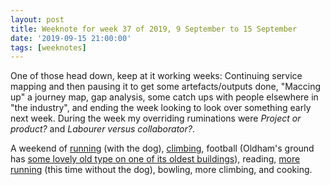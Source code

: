 ```yaml
---
layout: post
title: Weeknote for week 37 of 2019, 9 September to 15 September
date: '2019-09-15 21:00:00'
tags: [weeknotes]
---
```

One of those head down, keep at it working weeks: Continuing service mapping and then pausing it to get some artefacts/outputs done, "Maccing up" a journey map, gap analysis, some catch ups with people elsewhere in "the industry", and ending the week looking to look over something early next week. During the week my overriding ruminations were _Project or product?_ and _Labourer versus collaborator?_.

A weekend of [running](https://www.strava.com/activities/2706544377) (with the dog), [climbing](https://www.instagram.com/p/B2Yy0-GHVGE/), football (Oldham's ground has [some lovely old type on one of its oldest buildings](https://www.instagram.com/p/B2ZceqInKKh/)), reading, [more running](https://www.strava.com/activities/2710148143) (this time without the dog), bowling, more climbing, and cooking.
